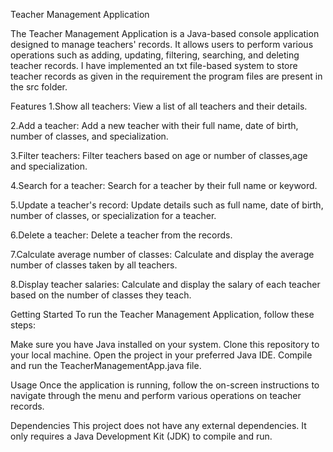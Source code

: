 Teacher Management Application


The Teacher Management Application is a Java-based console application designed to manage teachers' records. It allows users to perform various operations such as adding, updating, filtering, searching, and deleting teacher records. I have implemented an txt file-based system to store teacher records as given in the requirement the program files are present in the src folder.

Features
1.Show all teachers: View a list of all teachers and their details.

2.Add a teacher: Add a new teacher with their full name, date of birth, number of classes, and specialization.

3.Filter teachers: Filter teachers based on age or number of classes,age and specialization.

4.Search for a teacher: Search for a teacher by their full name or keyword.

5.Update a teacher's record: Update details such as full name, date of birth, number of classes, or specialization for a teacher.

6.Delete a teacher: Delete a teacher from the records.

7.Calculate average number of classes: Calculate and display the average number of classes taken by all teachers.

8.Display teacher salaries: Calculate and display the salary of each teacher based on the number of classes they teach.


Getting Started
To run the Teacher Management Application, follow these steps:


Make sure you have Java installed on your system.
Clone this repository to your local machine.
Open the project in your preferred Java IDE.
Compile and run the TeacherManagementApp.java file.


Usage
Once the application is running, follow the on-screen instructions to navigate through the menu and perform various operations on teacher records.


Dependencies
This project does not have any external dependencies. It only requires a Java Development Kit (JDK) to compile and run.
